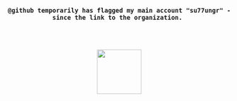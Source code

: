 



  <div align="center">
    <h3>
 
    @github temporarily has flagged my main account "su77ungr" - since the link to the organization. 
    
  </h3>

   </div>
    
<br><br>  
<p align="center">
  <a href="http://bricks.wiki/"><img src="https://user-images.githubusercontent.com/69374354/168800295-15aab6f9-e48e-49c8-a6ed-46136af88ab6.png" style="height:100px"></a>
  <br>


  
  
  
  
  

  
  
  
  
</p>
<br>
<p></p>
